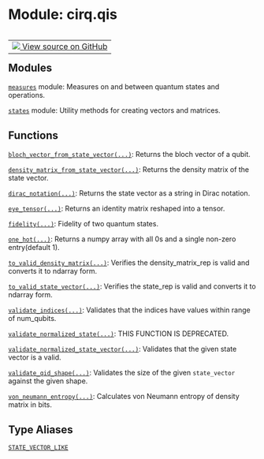 <div itemscope itemtype="http://developers.google.com/ReferenceObject">
<meta itemprop="name" content="cirq.qis" />
<meta itemprop="path" content="Stable" />
</div>

# Module: cirq.qis

<!-- Insert buttons and diff -->

<table class="tfo-notebook-buttons tfo-api" align="left">

<td>
  <a target="_blank" href="https://github.com/quantumlib/cirq/tree/master/cirq/qis/__init__.py">
    <img src="https://www.tensorflow.org/images/GitHub-Mark-32px.png" />
    View source on GitHub
  </a>
</td>
</table>







## Modules

[`measures`](../cirq/qis/measures.md) module: Measures on and between quantum states and operations.

[`states`](../cirq/qis/states.md) module: Utility methods for creating vectors and matrices.

## Functions

[`bloch_vector_from_state_vector(...)`](../cirq/qis/bloch_vector_from_state_vector.md): Returns the bloch vector of a qubit.

[`density_matrix_from_state_vector(...)`](../cirq/qis/density_matrix_from_state_vector.md): Returns the density matrix of the state vector.

[`dirac_notation(...)`](../cirq/qis/dirac_notation.md): Returns the state vector as a string in Dirac notation.

[`eye_tensor(...)`](../cirq/qis/eye_tensor.md): Returns an identity matrix reshaped into a tensor.

[`fidelity(...)`](../cirq/qis/fidelity.md): Fidelity of two quantum states.

[`one_hot(...)`](../cirq/qis/one_hot.md): Returns a numpy array with all 0s and a single non-zero entry(default 1).

[`to_valid_density_matrix(...)`](../cirq/qis/to_valid_density_matrix.md): Verifies the density_matrix_rep is valid and converts it to ndarray form.

[`to_valid_state_vector(...)`](../cirq/qis/to_valid_state_vector.md): Verifies the state_rep is valid and converts it to ndarray form.

[`validate_indices(...)`](../cirq/qis/validate_indices.md): Validates that the indices have values within range of num_qubits.

[`validate_normalized_state(...)`](../cirq/qis/validate_normalized_state.md): THIS FUNCTION IS DEPRECATED.

[`validate_normalized_state_vector(...)`](../cirq/qis/validate_normalized_state_vector.md): Validates that the given state vector is a valid.

[`validate_qid_shape(...)`](../cirq/qis/validate_qid_shape.md): Validates the size of the given `state_vector` against the given shape.

[`von_neumann_entropy(...)`](../cirq/qis/von_neumann_entropy.md): Calculates von Neumann entropy of density matrix in bits.

## Type Aliases

[`STATE_VECTOR_LIKE`](../cirq/qis/STATE_VECTOR_LIKE.md)

